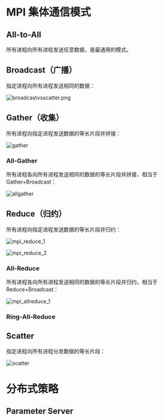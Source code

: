 # MPI 集体通信模式

## All-to-All

所有进程向所有进程发送任意数据，是最通用的模式。



## Broadcast（广播）

指定进程向所有进程发送相同的数据：

![broadcastvsscatter.png](https://i.loli.net/2021/06/18/r6ivAJhD3kfnqIx.png)



## Gather（收集）

所有进程向指定进程发送数据的等长片段并拼接：

![gather](https://mpitutorial.com/tutorials/mpi-scatter-gather-and-allgather/gather.png)



### All-Gather

所有进程各向所有进程发送相同的数据的等长片段并拼接，相当于 Gather+Broadcast：

![allgather](https://mpitutorial.com/tutorials/mpi-scatter-gather-and-allgather/allgather.png)



## Reduce（归约）

所有进程向指定进程发送数据的等长片段并归约：

![mpi_reduce_1](https://mpitutorial.com/tutorials/mpi-reduce-and-allreduce/mpi_reduce_1.png)

![mpi_reduce_2](https://mpitutorial.com/tutorials/mpi-reduce-and-allreduce/mpi_reduce_2.png)



### All-Reduce

所有进程各向所有进程发送相同的数据的等长片段并归约，相当于 Reduce+Broadcast：

![mpi_allreduce_1](https://mpitutorial.com/tutorials/mpi-reduce-and-allreduce/mpi_allreduce_1.png)



### Ring-All-Reduce







## Scatter

指定进程向所有进程分发数据的等长片段：

![scatter](https://i.loli.net/2021/06/18/KHQpmUqAhLk1y5B.png)







# 分布式策略

## Parameter Server







